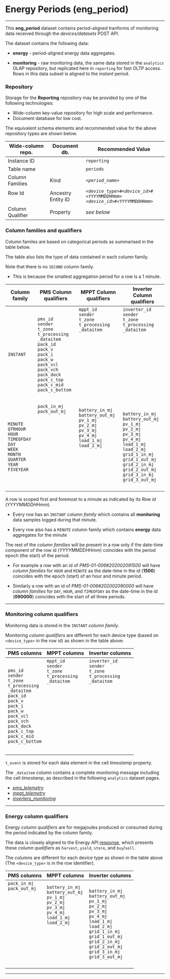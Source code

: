 
# Energy Periods (eng_period)
---

This **eng_period** dataset contains period-aligned tranforms of monitoring data received through the _devices/datasets_ POST API.

The dataset contains the following data:

- **energy** - period-aligned energy data aggregates. 

- **monitoring** - raw monitoring data, the same data stored in the `analytics` OLAP repository, but replicated here in `reporting` for fast OLTP access. Rows in this data subset is aligned to the _instant_ period.




### Repository

Storage for the **Reporting** repository may be provided by one of the following technologies:

- Wide-column key-value repository for high scale and performance.
- Document database for low cost.

The equivalent schema elements and recommended value for the above repository types are shown below.

Wide-column repo.       | Document db.              | Recommended Value
---                     | ---                       | ---
Instance ID             |                           | `reporting`
Table name              |                           | `periods`
Column Families         | Kind                      | _`<period_name>`_
Row Id<br><br>          | Ancestry<br>Entity ID     | _`<device_type>#<device_id>#<YYYYMMDDHHmm>`_<br>_`<device_id>#<YYYYMMDDHHmm>`_
Column Qualifier        | Property                  | _see below_




### Column families and qualifiers

Column familes are based on categorical periods as summarised in the table below. 

The table also lists the type of data contained in each column family.  

Note that there is no `SECOND` column family. 

- This is because the smallest aggregation period for a row is a 1 minute.

Column family   | PMS Column qualifiers     | MPPT Column qualifiers    | Inverter Column qualifiers
---             | ---                       | ---                       | --- 
`INSTANT`       |  `pms_id`<br>`sender`<br>`t_zone`<br>`t_processing`<br>`_dataitem`<br>`pack_id`<br>`pack_v`<br>`pack_i`<br>`pack_w`<br>`pack_vcl`<br>`pack_vch`<br>`pack_dock`<br>`pack_c_top`<br>`pack_c_mid`<br>`pack_c_bottom` | `mppt_id`<br>`sender`<br>`t_zone`<br>`t_processing`<br>`_dataitem`<br><br><br><br><br><br><br><br><br><br><br><br> | `inverter_id`<br>`sender`<br>`t_zone`<br>`t_processing`<br>`_dataitem`<br><br><br><br><br><br><br><br><br><br><br><br> | 
`MINUTE`<br>`QTRHOUR`<br>`HOUR`<br>`TIMEOFDAY`<br>`DAY`<br>`WEEK`<br>`MONTH`<br>`QUARTER`<br>`YEAR`<br>`FIVEYEAR` | `pack_in_mj`<br>`pack_out_mj`<br><br><br><br><br><br><br><br><br><br><br><br><br>            | `battery_in_mj`<br>`battery_out_mj`<br>`pv_1_mj`<br>`pv_2_mj`<br>`pv_3_mj`<br>`pv_4_mj`<br>`load_1_mj`<br>`load_2_mj`<br><br><br><br><br><br><br>               | `battery_in_mj`<br>`battery_out_mj`<br>`pv_1_mj`<br>`pv_2_mj`<br>`pv_3_mj`<br>`pv_4_mj`<br>`load_1_mj`<br>`load_2_mj`<br>`grid_1_in_mj`<br>`grid_1_out_mj`<br>`grid_2_in_mj`<br>`grid_2_out_mj`<br>`grid_3_in_mj`<br>`grid_3_out_mj`

A row is scoped first and foremost to a minute as indicated by its _Row id_ (_YYYYMMDDHHmm_).

- Every row has an `INSTANT` _column family_ which contains all **monitoring** data samples logged during that minute. 

- Every row also has a `MINUTE` column family which contains **energy** data aggregates for the minute

The rest of the _column families_ will be present in a row only if the date-time component of the row id (_YYYYMMDDHHmm_) coincides with the period epoch (the start) of the period. 

- For example a row with an id of _PMS-01-006#202002091500_ will have _column families_ for `HOUR` and `MINUTE` as the date-time in the id (**1500**) coincides with the epoch (start) of an hour and minute period.

- Similarly a row with an id of _PMS-01-006#202002090000_ will have _column families_ for `DAY`, `HOUR`, and `TIMEOFDAY` as the date-time in the id (**090000**) coincides with the start of all three periods.

---


### Monitoring column qualifiers

Monitoring data is stored in the `INSTANT` _column family_.

Monitoring _column qualifiers_ are different for each device type (based on `<device_type>` in the row id) as shown in the table above.


PMS columns     | MPPT columns      | Inverter columns
---             | ---               | ---   
`pms_id`<br>`sender`<br>`t_zone`<br>`t_processing`<br>`_dataitem`<br>`pack_id`<br>`pack_v`<br>`pack_i`<br>`pack_w`<br>`pack_vcl`<br>`pack_vch`<br>`pack_dock`<br>`pack_c_top`<br>`pack_c_mid`<br>`pack_c_bottom` | `mppt_id`<br>`sender`<br>`t_zone`<br>`t_processing`<br>`_dataitem`<br><br><br><br><br><br><br><br><br><br><br><br> | `inverter_id`<br>`sender`<br>`t_zone`<br>`t_processing`<br>`_dataitem`<br><br><br><br><br><br><br><br><br><br><br><br> | 

`t_event` is stored for each data element in the cell _timestamp_ property.  

The `_dataitem` column contains a complete monitoring message including the cell _timestamp_, as described in the following `analytics` dataset pages.

- _[pms_telemetry](/docs/api.sundaya.monitored.equipment/0/c/Implementation/Datasets/analytics/pms_telemetry)_
- _[mppt_telemetry](/docs/api.sundaya.monitored.equipment/0/c/Implementation/Datasets/analytics/mppt_telemetry)_
- _[inverters_monitoring](/docs/api.sundaya.monitored.equipment/0/c/Implementation/Datasets/analytics/inverter_telemetry)_




---


### Energy column qualifiers

Energy _column qualifiers_ are for megajoules produced or consumed during the period indicated by the column family. 

The data is closely aligned to the Energy API [response](/docs/api.sundaya.monitored.equipment/0/c/Examples/GET/energy%20GET%20example), which presents these _column qualifiers_ as `harvest`, `yield`, `store`, and `buy`/`sell`.

The _columns_ are different for each device type as shown in the table above (The `<device_type>` is in the row identifier).

PMS columns     | MPPT columns      | Inverter columns
---             | ---               | ---
`pack_in_mj`<br>`pack_out_mj`<br><br><br><br><br><br><br><br><br><br><br><br><br>            | `battery_in_mj`<br>`battery_out_mj`<br>`pv_1_mj`<br>`pv_2_mj`<br>`pv_3_mj`<br>`pv_4_mj`<br>`load_1_mj`<br>`load_2_mj`<br><br><br><br><br><br><br>               | `battery_in_mj`<br>`battery_out_mj`<br>`pv_1_mj`<br>`pv_2_mj`<br>`pv_3_mj`<br>`pv_4_mj`<br>`load_1_mj`<br>`load_2_mj`<br>`grid_1_in_mj`<br>`grid_1_out_mj`<br>`grid_2_in_mj`<br>`grid_2_out_mj`<br>`grid_3_in_mj`<br>`grid_3_out_mj`



--- 